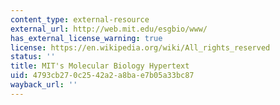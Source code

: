 ```yaml
---
content_type: external-resource
external_url: http://web.mit.edu/esgbio/www/
has_external_license_warning: true
license: https://en.wikipedia.org/wiki/All_rights_reserved
status: ''
title: MIT's Molecular Biology Hypertext
uid: 4793cb27-0c25-42a2-a8ba-e7b05a33bc87
wayback_url: ''
---
```

